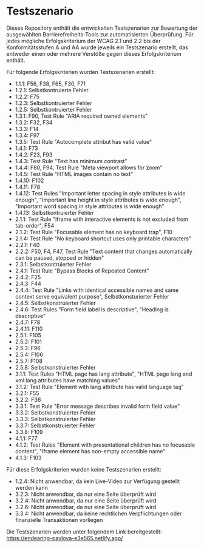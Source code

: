 # Testszenario

Dieses Repository enthält die entwickelten Testszenarien zur Bewertung der ausgewählten Barrierefreiheits-Tools zur automatisierten Überprüfung. Für jedes mögliche Erfolgskriterium der WCAG 2.1 und 2.2 bis der Konformitätsstufen A und AA wurde jeweils ein Testszenario erstellt, das entweder einen oder mehrere Verstöße gegen dieses Erfolgskriterium enthält.

Für folgende Erfolgskriterien wurden Testszenarien erstellt:

- 1.1.1: F56, F38, F65, F30, F71
- 1.2.1: Selbstkontruierte Fehler
- 1.2.2: F75
- 1.2.3: Selbstkontruierter Fehler
- 1.2.5: Selbstkontruierter Fehler
- 1.3.1: F90, Test Rule "ARIA required owned elements"
- 1.3.2: F32, F34
- 1.3.3: F14
- 1.3.4: F97
- 1.3.5: Test Rule "Autocomplete attribut has valid value"
- 1.4.1: F73
- 1.4.2: F23, F93
- 1.4.3: Test Rule "Text has minimum contrast"
- 1.4.4: F80, F94, Test Rule "Meta viewport allows for zoom"
- 1.4.5: Test Rule "HTML images contain no text"
- 1.4.10: F102
- 1.4.11: F78
- 1.4.12: Test Rules "Important letter spacing in style attributes is wide enough", "Important line height in style attributes is wide enough", "Important word spacing in style attributes is wide enough"
- 1.4.13: Selbstkontruierter Fehler
- 2.1.1: Test Rule "Iframe with interactive elements is not excluded from tab-order", F54
- 2.1.2: Test Rule "Focusable element has no keyboard trap", F10
- 2.1.4: Test Rule "No keyboard shortcut uses only printable characters"
- 2.2.1: F40
- 2.2.2: F50, F4, F47, Test Rule "Text content that changes automatically can be paused, stopped or hidden"
- 2.3.1: Selbstkontruierter Fehler
- 2.4.1: Test Rule "Bypass Blocks of Repeated Content"
- 2.4.2: F25
- 2.4.3: F44
- 2.4.4: Test Rule "Links with identical accessible names and same context serve equivalent purpose", Selbstkonsturierter Fehler
- 2.4.5: Selbstkonstruierter Fehler
- 2.4.6: Test Rules "Form field label is descriptive", "Heading is descriptive"
- 2.4.7: F78
- 2.4.11: F110
- 2.5.1: F105
- 2.5.2: F101
- 2.5.3: F96
- 2.5.4: F106
- 2.5.7: F108
- 2.5.8: Selbstkonstruierter Fehler
- 3.1.1: Test Rules "HTML page has lang attribute", "HTML page lang and xml:lang attributes have matching values"
- 3.1.2: Test Rule "Element with lang attribute has valid language tag"
- 3.2.1: F55
- 3.2.2: F36
- 3.3.1: Test Rule "Error message describes invalid form field value"
- 3.3.2: Selbstkonstruierter Fehler
- 3.3.3: Selbstkonstruierter Fehler
- 3.3.7: Selbstkonstruierter Fehler
- 3.3.8: F109
- 4.1.1: F77
- 4.1.2: Test Rules "Element with presentational children has no focusable content", "Iframe element has non-empty accessible name"
- 4.1.3: F103

Für diese Erfolgskriterien wurden keine Testszenarien erstellt:

- 1.2.4: Nicht anwendbar, da kein Live-Video zur Verfügung gestellt werden kann
- 3.2.3: Nicht anwendbar, da nur eine Seite überprüft wird
- 3.2.4: Nicht anwendbar, da nur eine Seite überprüft wird
- 3.2.6: Nicht anwendbar, da nur eine Seite überprüft wird
- 3.3.4: Nicht anwendbar, da keine rechtlichen Verpflichtungen oder finanzielle Transaktionen vorliegen

Die Testszenarien werden unter folgendem Link bereitgestellt: https://endearing-pavlova-e3e565.netlify.app/